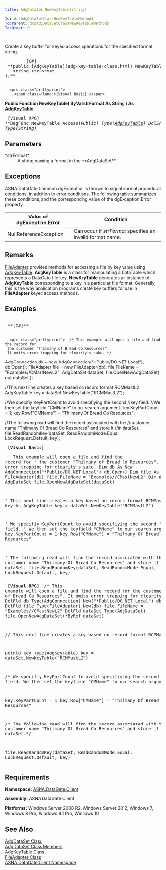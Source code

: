 ```yaml
---
title: AdgDataSet.NewKeyTable(string)

Id: dcsAdgDataSetClassNewKeyTableMethod1
TocParent: dcsAdgDataSetClassNewKeyTableMethods
TocOrder: 0

---
```


Create a key buffer for keyed access operations for the specified format string.
<pre class="prettyprint">
        <span class="lang">[C#]</span>
 **public [AdgKeyTable](adg-key-table-class.html) NewKeyTable(
   string strFormat
);** 
      </pre>
      <pre class="prettyprint">
        <span class="lang">[Visual Basic] </span>
 **Public Function NewKeyTable(
   ByVal strFormat As String
) As [AdgKeyTable](adg-key-table-class.html)** 
      </pre>
      <pre class="prettyprint">
        <span class="lang">[Visual RPG]</span>
 **BegFunc NewKeyTable Access(*Public) Type([AdgKeyTable](adg-key-table-class.html))
   DclSrParm strFormat Type(*String)** 
      </pre>

## Parameters

<dl>
        <dt>
 *strFormat* 
        </dt>
        <dd>A string naming a format in the **AdgDataSet** .</dd>
</dl>

## Exceptions

ASNA.DataGate.Common.dgException is thrown to signal normal procedural conditions, in addition to error conditions. The following table summarizes these conditions, and the corresponding value of the dgException.Error property.
<br />



| Value of dgException.Error | Condition |
| ---- | ---- |
| NullReferenceException | Can occur if *strFormat* specifies an invalid format name. |



## Remarks

[FileAdapter](file-adapter-class.html) provides methods for accessing a file by key value using [AdgKeyTable](adg-key-table-class.html). **AdgKeyTable** is a class for manipulating a DataTable which represents a DataGate file key. **NewKeyTable** generates an instance of **AdgKeyTable** corresponding to a key in a particular file format. Generally, this is the way application programs create key buffers for use in **FileAdapter** keyed access methods.
## Examples

<pre class="prettyprint">
        <span class="lang">
 **[C#]** 
        </span></pre>
      <pre class="prettyprint">  /* This example will open a file and find the record for
     the customer "Thilmany of Bread Co Resources".
     It omits error trapping for clearity's sake. */

  AdgConnection db = new AdgConnection("*Public/DG NET Local");
  db.Open();
  FileAdapter file = new FileAdapter(db);
  file.FileName = "Examples//CMastNewL2";
  AdgDataSet dataSet;
  file.OpenNewAdgDataSet( out dataSet );

  //This next line creates a key based on record format RCMMastL2
  AdgKeyTable key = dataSet.NewKeyTable("RCMMastL2");

  //We specifiy KeyPartCount to avoid specifiying the second
  //key field.
  //We then set the keyfield "CMName" to our search argument.
  key.KeyPartCount = 1;
  key.Row["CMName"] = "Thilmany Of Bread Co Resources";

  //The following read will find the record associated with the 
  //customer name "Thilmany Of Bread Co Resources" and store it
  //in dataSet.
  file.ReadRandomKey(dataSet, ReadRandomMode.Equal, LockRequest.Default, key);</pre>
      <pre class="prettyprint">
        <span class="lang">
 **[Visual Basic]** 
        </span>
</pre>
      <pre class="prettyprint">  ' This example will open a file and find the record for
  ' the customer "Thilmany of Bread Co Resources".
  ' It omits error trapping for clearity's sake.
  Dim db As New AdgConnection("*Public/DG NET Local")
  db.Open()
  Dim file As New FileAdapter(db)
  file.FileName = "Examples//CMastNewL2"
  Dim dataSet As AdgDataSet
  file.OpenNewAdgDataSet(dataSet)

  ' This next line creates a key based on record format RCMMastL2
  Dim key As AdgKeyTable
  key = dataSet.NewKeyTable("RCMMastL2")

  ' We specifiy KeyPartCount to avoid specifiying the second
  ' key field.
  ' We then set the keyfield "CMName" to our search argument.
  key.KeyPartCount = 1
  key.Row("CMName") = "Thilmany Of Bread Co Resources"

  ' The following read will find the record associated with the 
  ' customer name "Thilmany Of Bread Co Resources" and store it
  ' in dataSet.
  file.ReadRandomKey(dataSet, ReadRandomMode.Equal, LockRequest.Default, key)
 </pre>
      <pre class="prettyprint">
        <span class="lang">
 **[Visual RPG]** 
        </span>
  /* This example will open a file and find the record for
     the customer "Thilmany of Bread Co Resources".
     It omits error trapping for clearity's sake. */
  DclFld db Type(AdgConnection) New("*Public/DG NET Local")
  db.Open()
  DclFld file Type(FileAdapter) New(db)
  file.FileName = "Examples//CMastNewL2"
  DclFld dataSet Type(AdgDataSet)
  file.OpenNewAdgDataSet(*ByRef dataSet)

  // This next line creates a key based on record format RCMMastL2

  DclFld key Type(AdgKeyTable) 
  key = dataSet.NewKeyTable("RCMMastL2") 

  /* We specifiy KeyPartCount to avoid specifiying the second
     key field. We then set the keyfield "CMName" to our search argument.*/

  key.KeyPartCount = 1 
  key.Row["CMName"] = "Thilmany Of Bread Co Resources" 

  /* The following read will find the record associated with 
     the customer name "Thilmany Of Bread Co Resources" and store
     it in dataSet.*/

  file.ReadRandomKey(dataSet, ReadRandomMode.Equal, LockRequest.Default, key)</pre>

## Requirements

**Namespace:** [ASNA.DataGate.Client](datagate-client-namespace.html) 

**Assembly:** ASNA DataGate Client

**Platforms:** Windows Server 2008 R2, Windows Server 2012, Windows 7, Windows 8 Pro, Windows 8.1 Pro, Windows 10
## See Also


[AdgDataSet Class](adg-dataset-class.html)
      <br />
[AdgDataSet Class Members](adg-dataset-members.html)
      <br />
[AdgKeyTable Class](adg-key-table-class.html)
      <br />
[FileAdapter Class](file-adapter-class.html)
      <br />
[ASNA.DataGate.Client Namespace](datagate-client-namespace.html)

